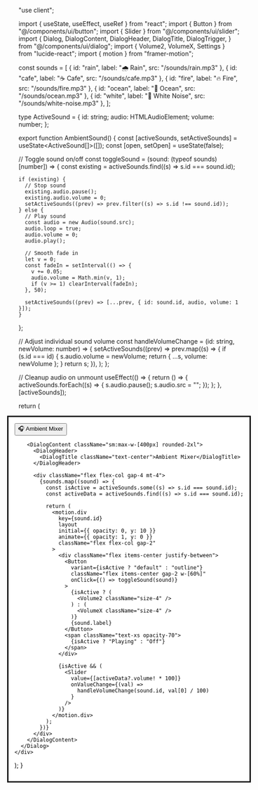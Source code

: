 "use client";

import { useState, useEffect, useRef } from "react";
import { Button } from "@/components/ui/button";
import { Slider } from "@/components/ui/slider";
import {
  Dialog,
  DialogContent,
  DialogHeader,
  DialogTitle,
  DialogTrigger,
} from "@/components/ui/dialog";
import { Volume2, VolumeX, Settings } from "lucide-react";
import { motion } from "framer-motion";

const sounds = [
  { id: "rain", label: "🌧️ Rain", src: "/sounds/rain.mp3" },
  { id: "cafe", label: "☕ Cafe", src: "/sounds/cafe.mp3" },
  { id: "fire", label: "🔥 Fire", src: "/sounds/fire.mp3" },
  { id: "ocean", label: "🌊 Ocean", src: "/sounds/ocean.mp3" },
  { id: "white", label: "🤍 White Noise", src: "/sounds/white-noise.mp3" },
];

type ActiveSound = {
  id: string;
  audio: HTMLAudioElement;
  volume: number;
};

export function AmbientSound() {
  const [activeSounds, setActiveSounds] = useState<ActiveSound[]>([]);
  const [open, setOpen] = useState(false);

  // Toggle sound on/off
  const toggleSound = (sound: (typeof sounds)[number]) => {
    const existing = activeSounds.find((s) => s.id === sound.id);

    if (existing) {
      // Stop sound
      existing.audio.pause();
      existing.audio.volume = 0;
      setActiveSounds((prev) => prev.filter((s) => s.id !== sound.id));
    } else {
      // Play sound
      const audio = new Audio(sound.src);
      audio.loop = true;
      audio.volume = 0;
      audio.play();

      // Smooth fade in
      let v = 0;
      const fadeIn = setInterval(() => {
        v += 0.05;
        audio.volume = Math.min(v, 1);
        if (v >= 1) clearInterval(fadeIn);
      }, 50);

      setActiveSounds((prev) => [...prev, { id: sound.id, audio, volume: 1 }]);
    }
  };

  // Adjust individual sound volume
  const handleVolumeChange = (id: string, newVolume: number) => {
    setActiveSounds((prev) =>
      prev.map((s) => {
        if (s.id === id) {
          s.audio.volume = newVolume;
          return { ...s, volume: newVolume };
        }
        return s;
      }),
    );
  };

  // Cleanup audio on unmount
  useEffect(() => {
    return () => {
      activeSounds.forEach((s) => {
        s.audio.pause();
        s.audio.src = "";
      });
    };
  }, [activeSounds]);

  return (
    <div className="flex justify-center my-6">
      <Dialog open={open} onOpenChange={setOpen}>
        <DialogTrigger asChild>
          <Button variant="outline" className="flex items-center gap-2">
            <Settings className="size-4" />
            🎧 Ambient Mixer
          </Button>
        </DialogTrigger>

        <DialogContent className="sm:max-w-[400px] rounded-2xl">
          <DialogHeader>
            <DialogTitle className="text-center">Ambient Mixer</DialogTitle>
          </DialogHeader>

          <div className="flex flex-col gap-4 mt-4">
            {sounds.map((sound) => {
              const isActive = activeSounds.some((s) => s.id === sound.id);
              const activeData = activeSounds.find((s) => s.id === sound.id);

              return (
                <motion.div
                  key={sound.id}
                  layout
                  initial={{ opacity: 0, y: 10 }}
                  animate={{ opacity: 1, y: 0 }}
                  className="flex flex-col gap-2"
                >
                  <div className="flex items-center justify-between">
                    <Button
                      variant={isActive ? "default" : "outline"}
                      className="flex items-center gap-2 w-[60%]"
                      onClick={() => toggleSound(sound)}
                    >
                      {isActive ? (
                        <Volume2 className="size-4" />
                      ) : (
                        <VolumeX className="size-4" />
                      )}
                      {sound.label}
                    </Button>
                    <span className="text-xs opacity-70">
                      {isActive ? "Playing" : "Off"}
                    </span>
                  </div>

                  {isActive && (
                    <Slider
                      value={[activeData?.volume! * 100]}
                      onValueChange={(val) =>
                        handleVolumeChange(sound.id, val[0] / 100)
                      }
                    />
                  )}
                </motion.div>
              );
            })}
          </div>
        </DialogContent>
      </Dialog>
    </div>
  );
}
